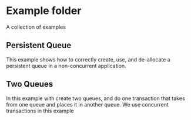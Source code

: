 # Example folder #
A collection of examples


## Persistent Queue ##
This example shows how to correctly create, use, and de-allocate a persistent queue in a non-concurrent application.


## Two Queues ##
In this example with create two queues, and do one transaction that takes from one queue and places it in another queue.
We use concurrent transactions in this example